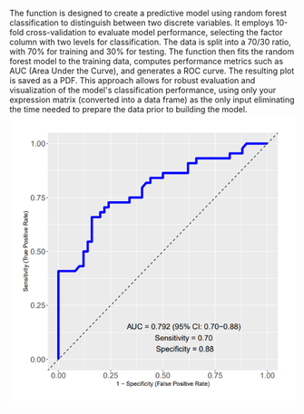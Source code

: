 The function is designed to create a predictive model using random forest classification to distinguish between two discrete variables. 
It employs 10-fold cross-validation to evaluate model performance, selecting the factor column with two levels for classification. 
The data is split into a 70/30 ratio, with 70% for training and 30% for testing. 
The function then fits the random forest model to the training data, computes performance metrics such as AUC (Area Under the Curve), 
and generates a ROC curve. The resulting plot is saved as a PDF. This approach allows for robust evaluation and visualization of the model's 
classification performance, using only your expression matrix (converted into a data frame) as the only input eliminating the time needed to 
prepare the data prior to building the model.
![ROC cruve example](roc_plot.png)

